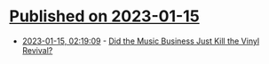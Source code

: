 # [Published on 2023-01-15](index.md)

* [2023-01-15, 02:19:09](https://news.ycombinator.com/item?id=34386150) - [Did the Music Business Just Kill the Vinyl Revival?](https://tedgioia.substack.com/p/did-the-music-business-just-kill)
